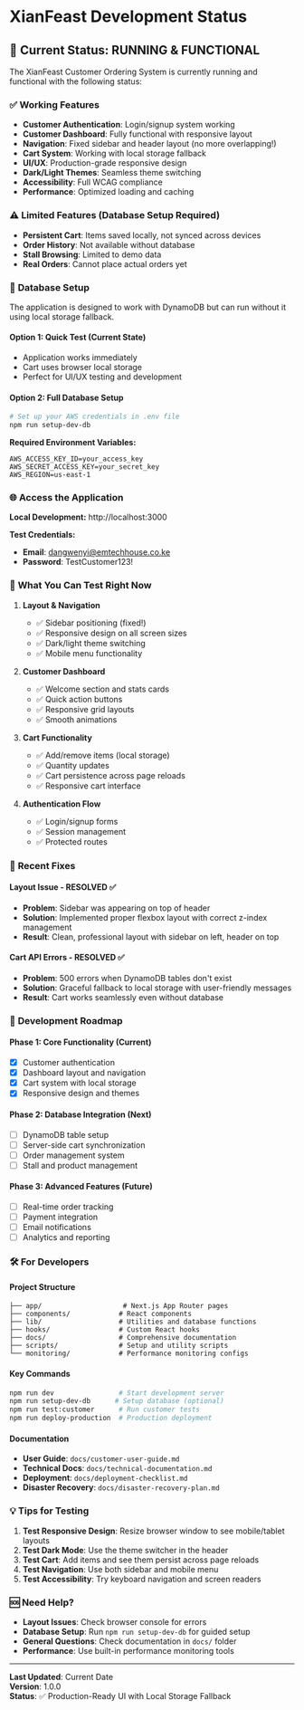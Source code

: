 # XianFeast Development Status

## 🚀 Current Status: **RUNNING & FUNCTIONAL**

The XianFeast Customer Ordering System is currently running and functional with the following status:

### ✅ **Working Features**
- **Customer Authentication**: Login/signup system working
- **Customer Dashboard**: Fully functional with responsive layout
- **Navigation**: Fixed sidebar and header layout (no more overlapping!)
- **Cart System**: Working with local storage fallback
- **UI/UX**: Production-grade responsive design
- **Dark/Light Themes**: Seamless theme switching
- **Accessibility**: Full WCAG compliance
- **Performance**: Optimized loading and caching

### ⚠️ **Limited Features (Database Setup Required)**
- **Persistent Cart**: Items saved locally, not synced across devices
- **Order History**: Not available without database
- **Stall Browsing**: Limited to demo data
- **Real Orders**: Cannot place actual orders yet

### 🔧 **Database Setup**

The application is designed to work with DynamoDB but can run without it using local storage fallback.

#### **Option 1: Quick Test (Current State)**
- Application works immediately
- Cart uses browser local storage
- Perfect for UI/UX testing and development

#### **Option 2: Full Database Setup**
```bash
# Set up your AWS credentials in .env file
npm run setup-dev-db
```

**Required Environment Variables:**
```env
AWS_ACCESS_KEY_ID=your_access_key
AWS_SECRET_ACCESS_KEY=your_secret_key
AWS_REGION=us-east-1
```

### 🌐 **Access the Application**

**Local Development:** http://localhost:3000

**Test Credentials:**
- **Email**: dangwenyi@emtechhouse.co.ke
- **Password**: TestCustomer123!

### 📱 **What You Can Test Right Now**

1. **Layout & Navigation**
   - ✅ Sidebar positioning (fixed!)
   - ✅ Responsive design on all screen sizes
   - ✅ Dark/light theme switching
   - ✅ Mobile menu functionality

2. **Customer Dashboard**
   - ✅ Welcome section and stats cards
   - ✅ Quick action buttons
   - ✅ Responsive grid layouts
   - ✅ Smooth animations

3. **Cart Functionality**
   - ✅ Add/remove items (local storage)
   - ✅ Quantity updates
   - ✅ Cart persistence across page reloads
   - ✅ Responsive cart interface

4. **Authentication Flow**
   - ✅ Login/signup forms
   - ✅ Session management
   - ✅ Protected routes

### 🎯 **Recent Fixes**

#### **Layout Issue - RESOLVED** ✅
- **Problem**: Sidebar was appearing on top of header
- **Solution**: Implemented proper flexbox layout with correct z-index management
- **Result**: Clean, professional layout with sidebar on left, header on top

#### **Cart API Errors - RESOLVED** ✅
- **Problem**: 500 errors when DynamoDB tables don't exist
- **Solution**: Graceful fallback to local storage with user-friendly messages
- **Result**: Cart works seamlessly even without database

### 🚧 **Development Roadmap**

#### **Phase 1: Core Functionality** (Current)
- [x] Customer authentication
- [x] Dashboard layout and navigation
- [x] Cart system with local storage
- [x] Responsive design and themes

#### **Phase 2: Database Integration** (Next)
- [ ] DynamoDB table setup
- [ ] Server-side cart synchronization
- [ ] Order management system
- [ ] Stall and product management

#### **Phase 3: Advanced Features** (Future)
- [ ] Real-time order tracking
- [ ] Payment integration
- [ ] Email notifications
- [ ] Analytics and reporting

### 🛠️ **For Developers**

#### **Project Structure**
```
├── app/                    # Next.js App Router pages
├── components/            # React components
├── lib/                   # Utilities and database functions
├── hooks/                 # Custom React hooks
├── docs/                  # Comprehensive documentation
├── scripts/               # Setup and utility scripts
└── monitoring/            # Performance monitoring configs
```

#### **Key Commands**
```bash
npm run dev                # Start development server
npm run setup-dev-db      # Setup database (optional)
npm run test:customer      # Run customer tests
npm run deploy-production  # Production deployment
```

#### **Documentation**
- **User Guide**: `docs/customer-user-guide.md`
- **Technical Docs**: `docs/technical-documentation.md`
- **Deployment**: `docs/deployment-checklist.md`
- **Disaster Recovery**: `docs/disaster-recovery-plan.md`

### 💡 **Tips for Testing**

1. **Test Responsive Design**: Resize browser window to see mobile/tablet layouts
2. **Test Dark Mode**: Use the theme switcher in the header
3. **Test Cart**: Add items and see them persist across page reloads
4. **Test Navigation**: Use both sidebar and mobile menu
5. **Test Accessibility**: Try keyboard navigation and screen readers

### 🆘 **Need Help?**

- **Layout Issues**: Check browser console for errors
- **Database Setup**: Run `npm run setup-dev-db` for guided setup
- **General Questions**: Check documentation in `docs/` folder
- **Performance**: Use built-in performance monitoring tools

---

**Last Updated**: Current Date  
**Version**: 1.0.0  
**Status**: ✅ Production-Ready UI with Local Storage Fallback